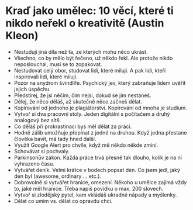# Kraď jako umělec: 10 věcí, které ti nikdo neřekl o kreativitě (Austin Kleon)
* Nestuduji jiná díla než ta, ze kterých mohu něco ukrást.
* Všechno, co by mělo být řečeno, už někdo řekl. Ale protože nikdo neposlouchal, musí se to zopakovat.
* Nestudovat celý obor, studovat lidi, které miluji. A pak lidi, kteří inspirovali lidi, které miluji.
* Pozor na snydrom švindlíře. Psychický jev, který zabraňuje lidem uvěřit jejich úspěchu.
* Předstírej, že jsi něčím, čím nejsi, dokud se jim nestaneš.
* Dělej, že něco děláš, až skutečně něco začneš dělat.
* Kopírování od jednoho je plagiátorství. Kopírování od mnoha je studium.
* Vytvoř si dva pracovní stoly. Jeden digitální s počítačem a druhý analogový bez sítě.
* Co děláš při prokrastinaci bys měl dělat za práci.
* Hodně zálib umožňuje přepínat z jedné na druhou. Když jedna přestane člověka bavit, má tady hned další.
* Využít Google Alert pro chvíle, když mě někdo někde zmíní.
* Schovávat si pochvaly.
* Parkinsonův zákon. Každá práce trvá přesně tak dlouho, kolik je na ní vyhrazeno času.
* Vytvářet deník. Velmi krátce v bodech popsat den. Co jsem jedl, jaký den byl (awesome, ordinary … etc.).
* Dobrovolně si vytvářet hranice, omezení. Někoho u umělce zajímá vždy to, jaké měl hranice. Třeba napiš povídku o max. 200 slovech.
* Vytvoř si zlodějský pytel, kam vkládáš ukradné nápady a myšlenky.
* Dělat co umím vs. dělat co opravdu chci.
